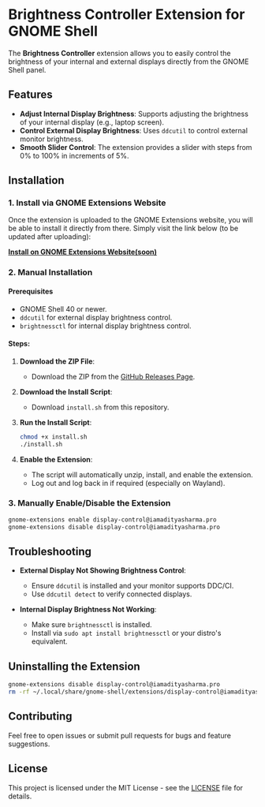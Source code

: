 # Brightness Controller Extension for GNOME Shell

The **Brightness Controller** extension allows you to easily control the brightness of your internal and external displays directly from the GNOME Shell panel.

## Features

* **Adjust Internal Display Brightness**: Supports adjusting the brightness of your internal display (e.g., laptop screen).
* **Control External Display Brightness**: Uses `ddcutil` to control external monitor brightness.
* **Smooth Slider Control**: The extension provides a slider with steps from 0% to 100% in increments of 5%.

## Installation

### 1. Install via GNOME Extensions Website

Once the extension is uploaded to the GNOME Extensions website, you will be able to install it directly from there. Simply visit the link below (to be updated after uploading):

[**Install on GNOME Extensions Website(soon)**](#)

### 2. Manual Installation

#### Prerequisites

* GNOME Shell 40 or newer.
* `ddcutil` for external display brightness control.
* `brightnessctl` for internal display brightness control.

#### Steps:

1. **Download the ZIP File**:

   * Download the ZIP from the [GitHub Releases Page](https://github.com/imAdityaSharma/display-control/releases/tag/display-control).

2. **Download the Install Script**:

   * Download `install.sh` from this repository.

3. **Run the Install Script**:

   ```bash
   chmod +x install.sh
   ./install.sh
   ```

4. **Enable the Extension**:

   * The script will automatically unzip, install, and enable the extension.
   * Log out and log back in if required (especially on Wayland).

### 3. Manually Enable/Disable the Extension

```bash
gnome-extensions enable display-control@iamadityasharma.pro
gnome-extensions disable display-control@iamadityasharma.pro
```

## Troubleshooting

* **External Display Not Showing Brightness Control**:

  * Ensure `ddcutil` is installed and your monitor supports DDC/CI.
  * Use `ddcutil detect` to verify connected displays.

* **Internal Display Brightness Not Working**:

  * Make sure `brightnessctl` is installed.
  * Install via `sudo apt install brightnessctl` or your distro's equivalent.

## Uninstalling the Extension

```bash
gnome-extensions disable display-control@iamadityasharma.pro
rm -rf ~/.local/share/gnome-shell/extensions/display-control@iamadityasharma.pro
```

## Contributing

Feel free to open issues or submit pull requests for bugs and feature suggestions.

## License

This project is licensed under the MIT License - see the [LICENSE](LICENSE) file for details.
